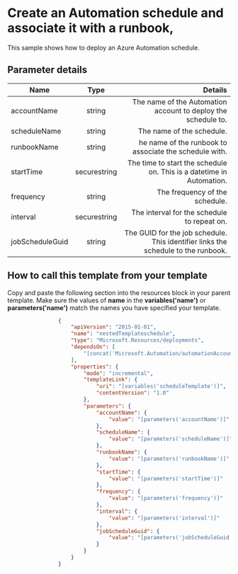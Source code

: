 # Create an Automation schedule and associate it with a runbook,

This sample shows how to deploy an Azure Automation schedule.


## Parameter details 

| Name           	| Type          | Details 																				|
| -------------  	|:-------------:| -----------------------------------------------------------------:					|
| accountName      	| string 		| The name of the Automation account to deploy the schedule to. 						|
| scheduleName		| string      	| The name of the schedule. 															|
| runbookName	 	| string	    | he name of the runbook to associate the schedule with.								|
| startTime	 		| securestring  | The time to start the schedule on.  This is a datetime in Automation. 				|
| frequency	 		| string	    | The frequency of the schedule.	 													|
| interval	 		| securestring  | The interval for the schedule to repeat on. 											|
| jobScheduleGuid	| string	    | The GUID for the job schedule.  This identifier links the schedule to the runbook. 	|



## How to call this template from your template

Copy and paste the following section into the resources block in your parent template.  Make sure the values of **name** in the **variables('name')** or **parameters('name')** match the names you have specified your template.  


```json
                {
                    "apiVersion": "2015-01-01",
                    "name": "nestedTemplateschedule",
                    "type": "Microsoft.Resources/deployments",
                    "dependsOn": [
                        "[concat('Microsoft.Automation/automationAccounts/', parameters('accountName'))]"
                    ],
                    "properties": {
                        "mode": "incremental",
                        "templateLink": {
                            "uri": "[variables('scheduleTemplate')]",
                            "contentVersion": "1.0"
                        },
                        "parameters": {
                            "accountName": {
                                "value": "[parameters('accountName')]"
                            },
                            "scheduleName": {
                                "value": "[parameters('scheduleName')]"
                            },
							"runbookName": {
                                "value": "[parameters('runbookName')]"
                            },
                            "startTime": {
                                "value": "[parameters('startTime')]"
                            },							
							"frequency": {
                                "value": "[parameters('frequency')]"
                            },
                            "interval": {
                                "value": "[parameters('interval')]"
                            },
                            "jobScheduleGuid": {
                                "value": "[parameters('jobScheduleGuid')]"
                            }
                        }
                    }
                }

```
